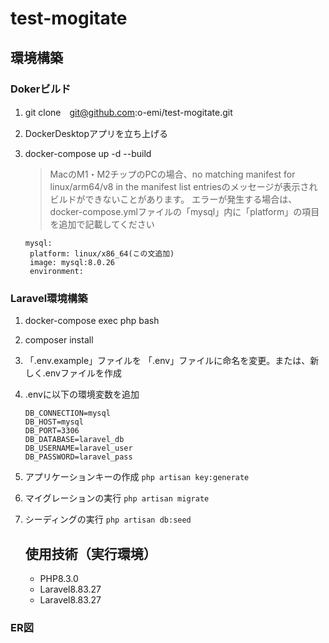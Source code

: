 # test-mogitate
## 環境構築
### Dokerビルド
1. git clone　git@github.com:o-emi/test-mogitate.git
2. DockerDesktopアプリを立ち上げる
3. docker-compose up -d --build
   
   > MacのM1・M2チップのPCの場合、no matching manifest for linux/arm64/v8 in the manifest list entriesのメッセージが表示されビルドができないことがあります。 エラーが発生する場合は、docker-compose.ymlファイルの「mysql」内に「platform」の項目を追加で記載してください
   ```
   mysql:
    platform: linux/x86_64(この文追加)
    image: mysql:8.0.26
    environment:
   ```
### Laravel環境構築
1. docker-compose exec php bash
2. composer install
3. 「.env.example」ファイルを 「.env」ファイルに命名を変更。または、新しく.envファイルを作成
4. .envに以下の環境変数を追加
   ```
   DB_CONNECTION=mysql
   DB_HOST=mysql
   DB_PORT=3306
   DB_DATABASE=laravel_db
   DB_USERNAME=laravel_user
   DB_PASSWORD=laravel_pass
   ```
5. アプリケーションキーの作成
  `php artisan key:generate`
  
6. マイグレーションの実行
  `php artisan migrate`

8. シーディングの実行
  `php artisan db:seed`

     ## 使用技術（実行環境）
     - PHP8.3.0
     - Laravel8.83.27
     - Laravel8.83.27
   
### ER図
